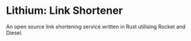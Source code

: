# Lithium: Link Shortener

An open source link shortening service written in Rust utilising Rocket and Diesel.
